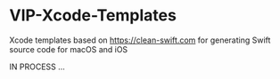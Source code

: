 # VIP-Xcode-Templates
Xcode templates based on https://clean-swift.com for generating Swift source code for macOS and iOS

IN PROCESS ...


